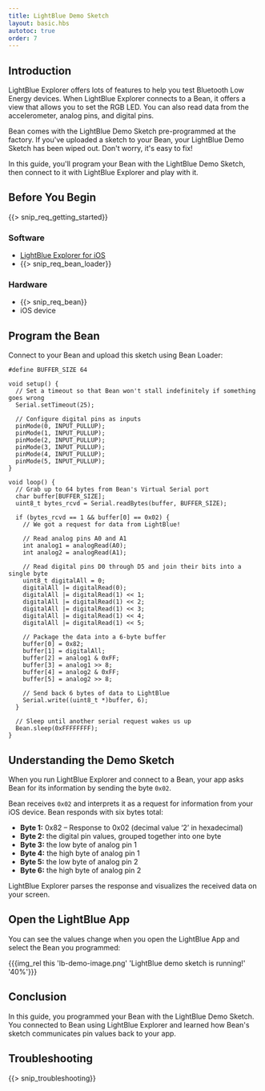 ```yaml
---
title: LightBlue Demo Sketch
layout: basic.hbs
autotoc: true
order: 7
---
```


## Introduction

LightBlue Explorer offers lots of features to help you test Bluetooth Low Energy devices. When LightBlue Explorer connects to a Bean, it offers a view that allows you to set the RGB LED. You can also read data from the accelerometer, analog pins, and digital pins.

Bean comes with the LightBlue Demo Sketch pre-programmed at the factory. If you've uploaded a sketch to your Bean, your LightBlue Demo Sketch has been wiped out. Don't worry, it's easy to fix!

In this guide, you'll program your Bean with the LightBlue Demo Sketch, then connect to it with LightBlue Explorer and play with it.

## Before You Begin

{{> snip_req_getting_started}}

### Software

* [LightBlue Explorer for iOS](https://itunes.apple.com/us/app/lightblue-explorer-bluetooth/id557428110)
* {{> snip_req_bean_loader}}

### Hardware

* {{> snip_req_bean}}
* iOS device

## Program the Bean

Connect to your Bean and upload this sketch using Bean Loader:

```
#define BUFFER_SIZE 64

void setup() {
  // Set a timeout so that Bean won't stall indefinitely if something goes wrong
  Serial.setTimeout(25);

  // Configure digital pins as inputs
  pinMode(0, INPUT_PULLUP);
  pinMode(1, INPUT_PULLUP);
  pinMode(2, INPUT_PULLUP);
  pinMode(3, INPUT_PULLUP);
  pinMode(4, INPUT_PULLUP);
  pinMode(5, INPUT_PULLUP);
}

void loop() {
  // Grab up to 64 bytes from Bean's Virtual Serial port
  char buffer[BUFFER_SIZE];
  uint8_t bytes_rcvd = Serial.readBytes(buffer, BUFFER_SIZE);

  if (bytes_rcvd == 1 && buffer[0] == 0x02) {
    // We got a request for data from LightBlue!

    // Read analog pins A0 and A1
    int analog1 = analogRead(A0);
    int analog2 = analogRead(A1);

    // Read digital pins D0 through D5 and join their bits into a single byte
    uint8_t digitalAll = 0;
    digitalAll |= digitalRead(0);
    digitalAll |= digitalRead(1) << 1;
    digitalAll |= digitalRead(1) << 2;
    digitalAll |= digitalRead(1) << 3;
    digitalAll |= digitalRead(1) << 4;
    digitalAll |= digitalRead(1) << 5;

    // Package the data into a 6-byte buffer
    buffer[0] = 0x82;
    buffer[1] = digitalAll;
    buffer[2] = analog1 & 0xFF;
    buffer[3] = analog1 >> 8;
    buffer[4] = analog2 & 0xFF;
    buffer[5] = analog2 >> 8;

    // Send back 6 bytes of data to LightBlue
    Serial.write((uint8_t *)buffer, 6);
  }

  // Sleep until another serial request wakes us up
  Bean.sleep(0xFFFFFFFF);
}
```

## Understanding the Demo Sketch

When you run LightBlue Explorer and connect to a Bean, your app asks Bean for its information by sending the byte `0x02`.

Bean receives `0x02` and interprets it as a request for information from your iOS device. Bean responds with six bytes total:

* **Byte 1:** 0x82 – Response to 0x02 (decimal value ‘2’ in hexadecimal)
* **Byte 2:** the digital pin values, grouped together into one byte
* **Byte 3:** the low byte of analog pin 1
* **Byte 4:** the high byte of analog pin 1
* **Byte 5:** the low byte of analog pin 2
* **Byte 6:** the high byte of analog pin 2

LightBlue Explorer parses the response and visualizes the received data on your screen.

## Open the LightBlue App

You can see the values change when you open the LightBlue App and select the Bean you programmed:

{{{img_rel this 'lb-demo-image.png' 'LightBlue demo sketch is running!' '40%'}}}

## Conclusion

In this guide, you programmed your Bean with the LightBlue Demo Sketch. You connected to Bean using LightBlue Explorer and learned how Bean's sketch communicates pin values back to your app.

## Troubleshooting

{{> snip_troubleshooting}}
